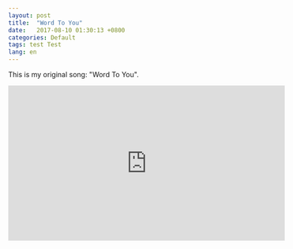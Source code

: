 ```yaml
---
layout: post
title:  "Word To You"
date:   2017-08-10 01:30:13 +0800
categories: Default
tags: test Test
lang: en
---
```

This is my original song: "Word To You". 

<iframe width="560" height="315" src="https://www.youtube.com/watch?v=km2Z86EsMY0&amp" frameborder="0" allow="autoplay; encrypted-media" allowfullscreen></iframe>

